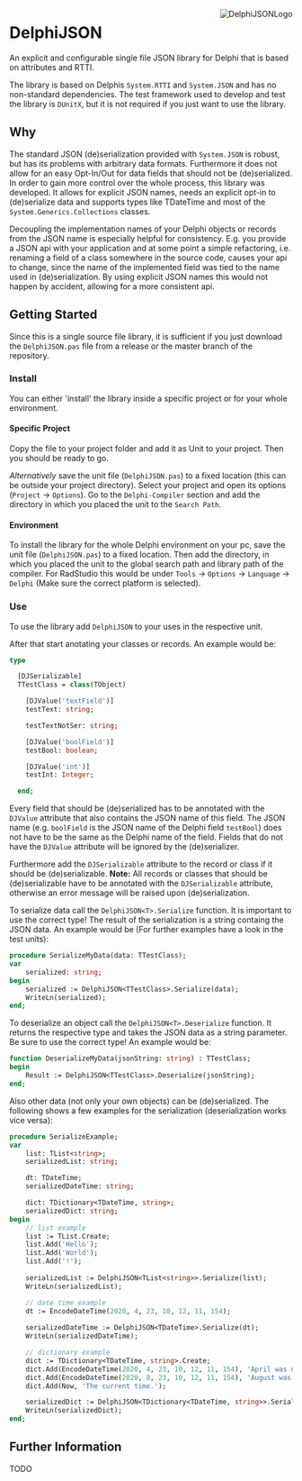 <img align="right" alt="DelphiJSONLogo" src="https://github.com/gruco0002/DelphiJSON/blob/master/Logo/Logo_small.png?raw=true"></img>

# DelphiJSON
An explicit and configurable single file JSON library for Delphi that is based on attributes and RTTI.

The library is based on Delphis `System.RTTI` and `System.JSON` and has no non-standard dependencies.
The test framework used to develop and test the library is `DUnitX`, but it is not required if you just want to use the library.

## Why
The standard JSON (de)serialization provided with `System.JSON` is robust, but has its problems with arbitrary data formats.
Furthermore it does not allow for an easy Opt-In/Out for data fields that should not be (de)serialized.
In order to gain more control over the whole process, this library was developed.
It allows for explicit JSON names, needs an explicit opt-in to (de)serialize data and supports types like TDateTime and most of the `System.Generics.Collections` classes.

Decoupling the implementation names of your Delphi objects or records from the JSON name is especially helpful for consistency.
E.g. you provide a JSON api with your application and at some point a simple refactoring, i.e. renaming a field of a class somewhere in the source code, causes your api to change, since the name of the implemented field was tied to the name used in (de)serialization.
By using explicit JSON names this would not happen by accident, allowing for a more consistent api.

## Getting Started

Since this is a single source file library, it is sufficient if you just download the `DelphiJSON.pas` file from a release or the master branch of the repository.

### Install
You can either 'install' the library inside a specific project or for your whole environment.

#### Specific Project
Copy the file to your project folder and add it as Unit to your project. Then you should be ready to go.

*Alternatively* save the unit file (`DelphiJSON.pas`) to a fixed location (this can be outside your project directory). Select your project and open its options (`Project` -> `Options`). Go to the `Delphi-Compiler` section and add the directory in which you placed the unit to the `Search Path`.

#### Environment
To install the library for the whole Delphi environment on your pc, save the unit file (`DelphiJSON.pas`) to a fixed location. Then add the directory, in which you placed the unit to the global search path and library path of the compiler. For RadStudio this would be under `Tools` -> `Options` -> `Language` -> `Delphi` (Make sure the correct platform is selected). 

### Use
To use the library add `DelphiJSON` to your uses in the respective unit.

After that start anotating your classes or records. An example would be:
```pascal
type

  [DJSerializable]
  TTestClass = class(TObject)

    [DJValue('textField')]
    testText: string;

    testTextNotSer: string;

    [DJValue('boolField')]
    testBool: boolean;

    [DJValue('int')]
    testInt: Integer;

  end;
```

Every field that should be (de)serialized has to be annotated with the `DJValue` attribute that also contains the JSON name of this field. The JSON name (e.g. `boolField` is the JSON name of the Delphi field `testBool`) does not have to be the same as the Delphi name of the field. Fields that do not have the `DJValue` attribute will be ignored by the (de)serializer.

Furthermore add the `DJSerializable` attribute to the record or class if it should be (de)serializable.
**Note:** All records or classes that should be (de)serializable have to be annotated with the `DJSerializable` attribute, otherwise an error message will be raised upon (de)serialization.

To serialize data call the `DelphiJSON<T>.Serialize` function.
It is important to use the correct type! The result of the serialization is a string containg the JSON data.
An example would be (For further examples have a look in the test units):
```pascal
procedure SerializeMyData(data: TTestClass);
var
    serialized: string;
begin
    serialized := DelphiJSON<TTestClass>.Serialize(data);
    WriteLn(serialized);
end;
```


To deserialize an object call the `DelphiJSON<T>.Deserialize` function. It returns the respective type and takes the JSON data as a string parameter. Be sure to use the correct type! An example would be:
```pascal
function DeserializeMyData(jsonString: string) : TTestClass;
begin
    Result := DelphiJSON<TTestClass>.Deserialize(jsonString);
end;
```

Also other data (not only your own objects) can be (de)serialized. The following shows a few examples for the serialization (deserialization works vice versa):
```pascal
procedure SerializeExample;
var
    list: TList<string>;
    serializedList: string;

    dt: TDateTime;
    serializedDateTime: string;

    dict: TDictionary<TDateTime, string>;
    serializedDict: string;
begin
    // list example
    list := TList.Create;
    list.Add('Hello');
    list.Add('World');
    list.Add('!');
    
    serializedList := DelphiJSON<TList<string>>.Serialize(list);
    WriteLn(serializedList);

    // date time example
    dt := EncodeDateTime(2020, 4, 23, 10, 12, 11, 154);
    
    serializedDateTime := DelphiJSON<TDateTime>.Serialize(dt);
    WriteLn(serializedDateTime);

    // dictionary example
    dict := TDictionary<TDateTime, string>.Create;
    dict.Add(EncodeDateTime(2020, 4, 23, 10, 12, 11, 154), 'April was nice!');
    dict.Add(EncodeDateTime(2020, 8, 23, 10, 12, 11, 154), 'August was hot!');
    dict.Add(Now, 'The current time.');

    serializedDict := DelphiJSON<TDictionary<TDateTime, string>>.Serialize(dict);
    WriteLn(serializedDict);
end;
```

## Further Information

TODO
